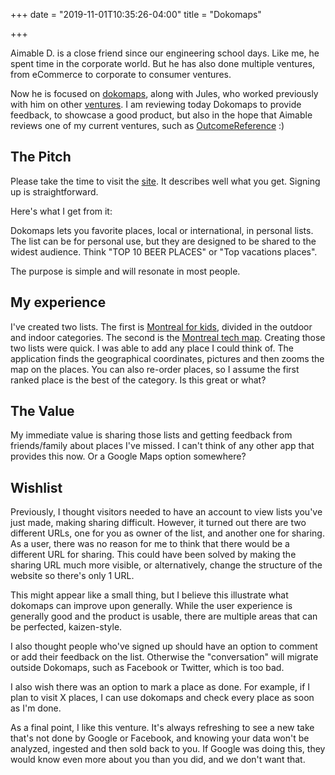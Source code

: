 +++
date = "2019-11-01T10:35:26-04:00"
title = "Dokomaps"

+++

Aimable D. is a close friend since our engineering school days. Like me, he spent time in the corporate world. But he has also done multiple ventures, from eCommerce to corporate to consumer ventures.

Now he is focused on [dokomaps](http://dokomaps.com), along with Jules, who worked previously with him on other [ventures](http://mobayilo.com). I am reviewing today Dokomaps to provide feedback, to showcase a good product, but also in the hope that Aimable reviews one of my current ventures, such as [OutcomeReference](http://outcomereference.com) :)

## The Pitch

Please take the time to visit the [site](http://dokomaps.com). It describes well what you get. Signing up is straightforward. 

Here's what I get from it:

Dokomaps lets you favorite places, local or international, in personal lists. The list can be for personal use, but they are designed to be shared to the widest audience. Think "TOP 10 BEER PLACES" or "Top vacations places".

The purpose is simple and will resonate in most people.

## My experience

I've created two lists. The first is [Montreal for kids](https://dokomaps.com/map/176/montreal-for-kids), divided in the outdoor and indoor categories. The second is the [Montreal tech map](https://dokomaps.com/map/29/montreal-tech-map). Creating those two lists were quick. I was able to add any place I could think of. The application finds the geographical coordinates, pictures and then zooms the map on the places. You can also re-order places, so I assume the first ranked place is the best of the category. Is this great or what?

## The Value

My immediate value is sharing those lists and getting feedback from friends/family about places I've missed. I can't think of any other app that provides this now. Or a Google Maps option somewhere?

## Wishlist

Previously, I thought visitors needed to have an account to view lists you've just made, making sharing difficult. However, it turned out there are two different URLs, one for you as owner of the list, and another one for sharing. As a user, there was no reason for me to think that there would be a different URL for sharing. This could have been solved by making the sharing URL much more visible, or alternatively, change the structure of the website so there's only 1 URL.

This might appear like a small thing, but I believe this illustrate what dokomaps can improve upon generally. While the user experience is generally good and the product is usable, there are multiple areas that can be perfected, kaizen-style.

I also thought people who've signed up should have an option to comment or add their feedback on the list. Otherwise the "conversation" will migrate outside Dokomaps, such as Facebook or Twitter, which is too bad.

I also wish there was an option to mark a place as done. For example, if I plan to visit X places, I can use dokomaps and check every place as soon as I'm done.

As a final point, I like this venture. It's always refreshing to see a new take that's not done by Google or Facebook, and knowing your data won't be analyzed, ingested and then sold back to you. If Google was doing this, they would know even more about you than you did, and we don't want that.